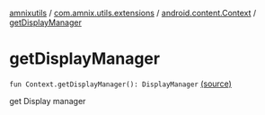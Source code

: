 [amnixutils](../../index.md) / [com.amnix.utils.extensions](../index.md) / [android.content.Context](index.md) / [getDisplayManager](./get-display-manager.md)

# getDisplayManager

`fun Context.getDisplayManager(): DisplayManager` [(source)](https://github.com/AmniX/amnixUtils/tree/master/amnixutils/src/main/java/com/amnix/utils/extensions/ContextExtension.kt#L476)

get Display manager


